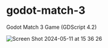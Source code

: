 # godot-match-3
Godot Match 3 Game (GDScript 4.2)

![Screen Shot 2024-05-11 at 15 36 26](https://github.com/gitbrent/godot-match-3/assets/7218970/0bf3ad78-5320-4e3e-b54a-4bb95da6f240)
